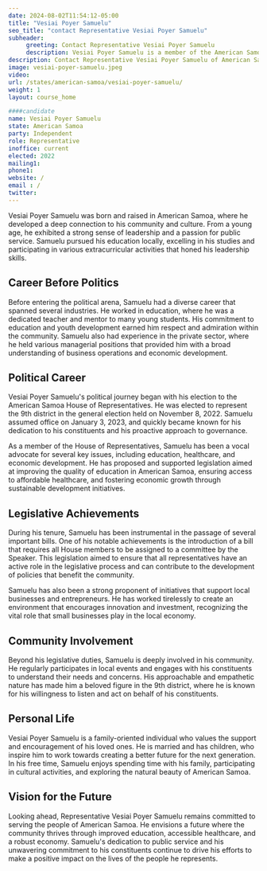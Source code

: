 ```yaml
---
date: 2024-08-02T11:54:12-05:00
title: "Vesiai Poyer Samuelu"
seo_title: "contact Representative Vesiai Poyer Samuelu"
subheader:
     greeting: Contact Representative Vesiai Poyer Samuelu
     description: Vesiai Poyer Samuelu is a member of the American Samoa House of Representatives, representing District 9. His current term ends on January 3, 2025.
description: Contact Representative Vesiai Poyer Samuelu of American Samoa. Contact information for Vesiai Poyer Samuelu includes email address, phone number, and mailing address.
image: vesiai-poyer-samuelu.jpeg
video:
url: /states/american-samoa/vesiai-poyer-samuelu/
weight: 1
layout: course_home

####candidate
name: Vesiai Poyer Samuelu
state: American Samoa
party: Independent
role: Representative
inoffice: current
elected: 2022
mailing1: 
phone1: 
website: /
email : /
twitter: 
---
```

Vesiai Poyer Samuelu was born and raised in American Samoa, where he developed a deep connection to his community and culture. From a young age, he exhibited a strong sense of leadership and a passion for public service. Samuelu pursued his education locally, excelling in his studies and participating in various extracurricular activities that honed his leadership skills.

## Career Before Politics
Before entering the political arena, Samuelu had a diverse career that spanned several industries. He worked in education, where he was a dedicated teacher and mentor to many young students. His commitment to education and youth development earned him respect and admiration within the community. Samuelu also had experience in the private sector, where he held various managerial positions that provided him with a broad understanding of business operations and economic development.

## Political Career
Vesiai Poyer Samuelu's political journey began with his election to the American Samoa House of Representatives. He was elected to represent the 9th district in the general election held on November 8, 2022. Samuelu assumed office on January 3, 2023, and quickly became known for his dedication to his constituents and his proactive approach to governance.

As a member of the House of Representatives, Samuelu has been a vocal advocate for several key issues, including education, healthcare, and economic development. He has proposed and supported legislation aimed at improving the quality of education in American Samoa, ensuring access to affordable healthcare, and fostering economic growth through sustainable development initiatives.

## Legislative Achievements
During his tenure, Samuelu has been instrumental in the passage of several important bills. One of his notable achievements is the introduction of a bill that requires all House members to be assigned to a committee by the Speaker. This legislation aimed to ensure that all representatives have an active role in the legislative process and can contribute to the development of policies that benefit the community.

Samuelu has also been a strong proponent of initiatives that support local businesses and entrepreneurs. He has worked tirelessly to create an environment that encourages innovation and investment, recognizing the vital role that small businesses play in the local economy.

## Community Involvement
Beyond his legislative duties, Samuelu is deeply involved in his community. He regularly participates in local events and engages with his constituents to understand their needs and concerns. His approachable and empathetic nature has made him a beloved figure in the 9th district, where he is known for his willingness to listen and act on behalf of his constituents.

## Personal Life
Vesiai Poyer Samuelu is a family-oriented individual who values the support and encouragement of his loved ones. He is married and has children, who inspire him to work towards creating a better future for the next generation. In his free time, Samuelu enjoys spending time with his family, participating in cultural activities, and exploring the natural beauty of American Samoa.

## Vision for the Future
Looking ahead, Representative Vesiai Poyer Samuelu remains committed to serving the people of American Samoa. He envisions a future where the community thrives through improved education, accessible healthcare, and a robust economy. Samuelu's dedication to public service and his unwavering commitment to his constituents continue to drive his efforts to make a positive impact on the lives of the people he represents.
